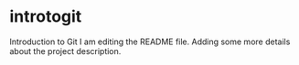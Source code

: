 # introtogit

Introduction to Git 
I am editing the README file. Adding some more details about the project description.
